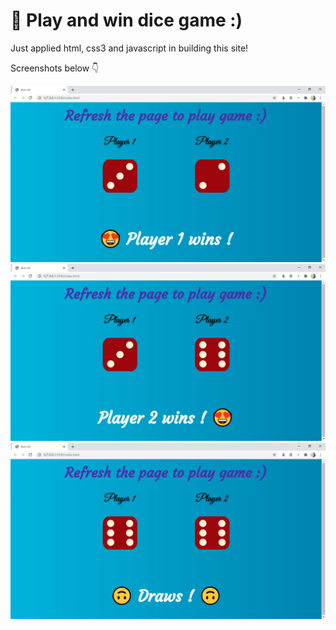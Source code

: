 # 🎲 Play and win dice game :)
Just applied html, css3 and javascript in building this site!

Screenshots below 👇

![Screenshot-1](https://github.com/deathook007/Play-and-Win/blob/main/images/Player1%20win.png)
![Screenshot-2](https://github.com/deathook007/Play-and-Win/blob/main/images/Player2%20win.png)
![Screenshot-3](https://github.com/deathook007/Play-and-Win/blob/main/images/Draws.png)
